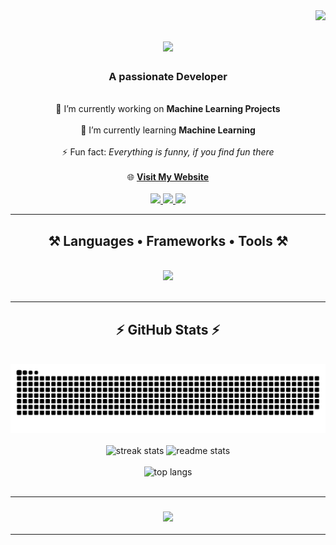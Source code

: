 <!-- Visitor Badge -->
<img align="right" src="https://visitor-badge.laobi.icu/badge?page_id=salesp07.salesp07" />

<!-- Intro Title -->
<h1 align="center">
  <img src="https://readme-typing-svg.herokuapp.com/?font=Righteous&size=35&center=true&vCenter=true&width=500&height=70&duration=4000&lines=Hi+There!+👋;+I'm+Md+Sanzid!" />
</h1>

<h3 align="center">A passionate Developer</h3>

<br/>

<!-- About -->
<div align="center">
  🔭 I’m currently working on <b>Machine Learning Projects</b><br><br>
  🌱 I’m currently learning <b>Machine Learning</b><br><br>
  ⚡ Fun fact: <i>Everything is funny, if you find fun there</i><br><br>
  🌐 <a href="https://sanjid1911.github.io/My-portfolio/" target="_blank"><b>Visit My Website</b></a>
</div>

<br/>

<!-- Social Links -->
<div align="center"> 
  <a href="mailto:mssanjidahmed993@gmail.com">
    <img src="https://img.shields.io/badge/Gmail-333333?style=for-the-badge&logo=gmail&logoColor=red" />
  </a>
  <a href="https://x.com/mohammadsanjid3?t=RQVGN56_uit6JNmA4ZxTtA&s=09" target="_blank">
    <img src="https://img.shields.io/badge/Twitter-1DA1F2?style=for-the-badge&logo=twitter&logoColor=white" />
  </a>
  <a href="https://www.linkedin.com/in/md-sanzid-29b675241/" target="_blank">
    <img src="https://img.shields.io/badge/LinkedIn-0077B5?style=for-the-badge&logo=linkedin&logoColor=white" />
  </a>
</div>

<hr/>

<!-- Skills -->
<h2 align="center">⚒️ Languages • Frameworks • Tools ⚒️</h2>
<br/>
<div align="center">
  <img src="https://skillicons.dev/icons?i=html,css,js,c,python,java,github,wordpress,bootstrap,androidstudio,vscode,tensorflow" />
</div>

<br/>
<hr/>

<!-- GitHub Stats -->
<h2 align="center">⚡ GitHub Stats ⚡</h2>
<br/>

<div align="center">
  <img src="https://raw.githubusercontent.com/taqui-786/taqui-786/output/github-contribution-grid-snake.svg" alt="contribution graph" />
</div>

<br/>

<div align="center">
  <img width="390" src="https://github-readme-streak-stats-salesp07.vercel.app/?user=sanjid1911&count_private=true&theme=react&border_radius=10" alt="streak stats"/>
  <img width="390" src="https://github-readme-stats-salesp07.vercel.app/api?username=sanjid1911&count_private=true&show_icons=true&theme=react&rank_icon=github&border_radius=10" alt="readme stats" />
</div>

<br/>

<div align="center">
  <img width="325" src="https://github-readme-stats-salesp07.vercel.app/api/top-langs/?username=sanjid1911&hide=HTML&langs_count=8&layout=compact&theme=react&border_radius=10&size_weight=0.5&count_weight=0.5&exclude_repo=github-readme-stats" alt="top langs" />
</div>

<br/>
<hr/>

<!-- Footer -->
<h3 align="center">
  <img src="https://readme-typing-svg.herokuapp.com/?font=Righteous&size=25&center=true&vCenter=true&width=500&height=70&duration=4000&lines=Thanks+for+visiting!+✌️;+Shoot+me+a+message+on+Linkedin!;I'm+always+down+to+collab+:)" />
</h3>

<hr/>




